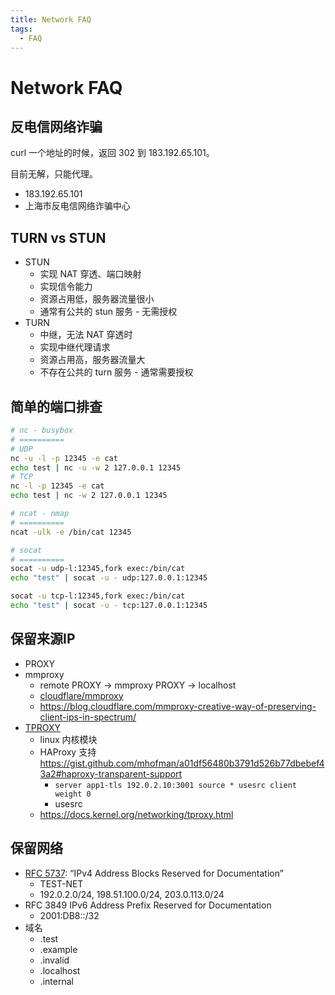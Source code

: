 ```yaml
---
title: Network FAQ
tags:
  - FAQ
---
```


# Network FAQ

## 反电信网络诈骗

curl 一个地址的时候，返回 302 到 183.192.65.101。

目前无解，只能代理。

- 183.192.65.101
- 上海市反电信网络诈骗中心

## TURN vs STUN

- STUN
  - 实现 NAT 穿透、端口映射
  - 实现信令能力
  - 资源占用低，服务器流量很小
  - 通常有公共的 stun 服务 - 无需授权
- TURN
  - 中继，无法 NAT 穿透时
  - 实现中继代理请求
  - 资源占用高，服务器流量大
  - 不存在公共的 turn 服务 - 通常需要授权

## 简单的端口排查

```bash
# nc - busybox
# ==========
# UDP
nc -u -l -p 12345 -e cat
echo test | nc -u -w 2 127.0.0.1 12345
# TCP
nc -l -p 12345 -e cat
echo test | nc -w 2 127.0.0.1 12345

# ncat - nmap
# ==========
ncat -ulk -e /bin/cat 12345

# socat
# ==========
socat -u udp-l:12345,fork exec:/bin/cat
echo "test" | socat -u - udp:127.0.0.1:12345

socat -u tcp-l:12345,fork exec:/bin/cat
echo "test" | socat -u - tcp:127.0.0.1:12345
```

## 保留来源IP

- PROXY
- mmproxy
  - remote PROXY -> mmproxy PROXY -> localhost
  - [cloudflare/mmproxy](https://github.com/cloudflare/mmproxy)
  - https://blog.cloudflare.com/mmproxy-creative-way-of-preserving-client-ips-in-spectrum/
- [TPROXY](./tproxy.md)
  - linux 内核模块
  - HAProxy 支持 https://gist.github.com/mhofman/a01df56480b3791d526b77dbebef43a2#haproxy-transparent-support
    - `server app1-tls 192.0.2.10:3001 source * usesrc client weight 0`
    - usesrc
  - https://docs.kernel.org/networking/tproxy.html

## 保留网络
- [RFC 5737](https://datatracker.ietf.org/doc/html/rfc5737): “IPv4 Address Blocks Reserved for Documentation”
  - TEST-NET
  - 192.0.2.0/24, 198.51.100.0/24, 203.0.113.0/24
- RFC 3849 IPv6 Address Prefix Reserved for Documentation
  - 2001:DB8::/32
- 域名
  - .test
  - .example
  - .invalid
  - .localhost
  - .internal
